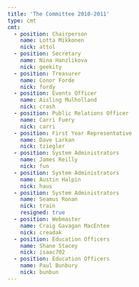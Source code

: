 ```yaml
---
title: 'The Committee 2010-2011'
type: cmt
cmt:
  - position: Chairperson
    name: Lotta Mikkonen
    nick: attol
  - position: Secretary
    name: Nina Hanzlikova
    nick: geekity
  - position: Treasurer
    name: Conor Forde
    nick: fordy
  - position: Events Officer
    name: Aisling Mulholland
    nick: crash
  - position: Public Relations Officer
    name: Carri Fuery
    nick: carri
  - position: First Year Representative
    name: Dave Larkan
    nick: tziegler
  - position: System Administrators
    name: James Reilly
    nick: fun
  - position: System Administrators
    name: Austin Halpin
    nick: haus
  - position: System Administrators
    name: Seamus Ronan
    nick: train
    resigned: true
  - position: Webmaster
    name: Craig Gavagan MacEntee
    nick: creadak
  - position: Education Officers
    name: Shane Stacey
    nick: isaac702
  - position: Education Officers
    name: Paul Bunbury
    nick: bunbun
---
```

